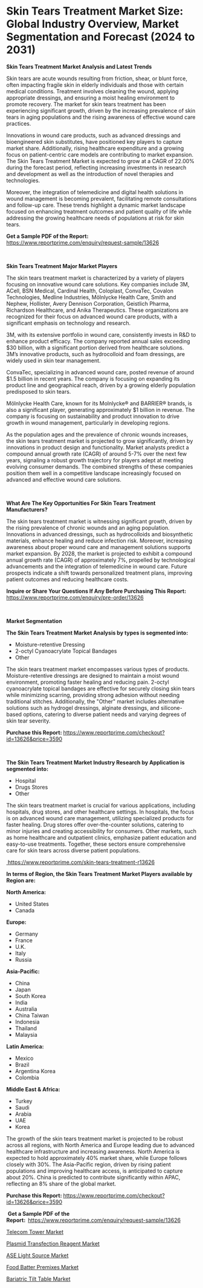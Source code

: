 <p><h1>Skin Tears Treatment Market Size: Global Industry Overview, Market Segmentation and Forecast (2024 to 2031)</h1></p><p><strong>Skin Tears Treatment Market Analysis and Latest Trends</strong></p>
<p><p>Skin tears are acute wounds resulting from friction, shear, or blunt force, often impacting fragile skin in elderly individuals and those with certain medical conditions. Treatment involves cleaning the wound, applying appropriate dressings, and ensuring a moist healing environment to promote recovery. The market for skin tears treatment has been experiencing significant growth, driven by the increasing prevalence of skin tears in aging populations and the rising awareness of effective wound care practices.</p><p>Innovations in wound care products, such as advanced dressings and bioengineered skin substitutes, have positioned key players to capture market share. Additionally, rising healthcare expenditure and a growing focus on patient-centric care models are contributing to market expansion. The Skin Tears Treatment Market is expected to grow at a CAGR of 22.00% during the forecast period, reflecting increasing investments in research and development as well as the introduction of novel therapies and technologies. </p><p>Moreover, the integration of telemedicine and digital health solutions in wound management is becoming prevalent, facilitating remote consultations and follow-up care. These trends highlight a dynamic market landscape focused on enhancing treatment outcomes and patient quality of life while addressing the growing healthcare needs of populations at risk for skin tears.</p></p>
<p><strong>Get a Sample PDF of the Report:&nbsp;</strong> <a href="https://www.reportprime.com/enquiry/request-sample/13626?utm_campaign=1262&utm_medium=2&utm_source=Github&utm_content=ia&utm_term=11102024&utm_id=skin-tears-treatment">https://www.reportprime.com/enquiry/request-sample/13626</a></p>
<p>&nbsp;</p>
<p><strong>Skin Tears Treatment Major Market Players</strong></p>
<p><p>The skin tears treatment market is characterized by a variety of players focusing on innovative wound care solutions. Key companies include 3M, ACell, BSN Medical, Cardinal Health, Coloplast, ConvaTec, Covalon Technologies, Medline Industries, Mölnlycke Health Care, Smith and Nephew, Hollister, Avery Dennison Corporation, Geistlich Pharma, Richardson Healthcare, and Anika Therapeutics. These organizations are recognized for their focus on advanced wound care products, with a significant emphasis on technology and research.</p><p>3M, with its extensive portfolio in wound care, consistently invests in R&D to enhance product efficacy. The company reported annual sales exceeding $30 billion, with a significant portion derived from healthcare solutions. 3M’s innovative products, such as hydrocolloid and foam dressings, are widely used in skin tear management.</p><p>ConvaTec, specializing in advanced wound care, posted revenue of around $1.5 billion in recent years. The company is focusing on expanding its product line and geographical reach, driven by a growing elderly population predisposed to skin tears.</p><p>Mölnlycke Health Care, known for its Molnlycke® and BARRIER® brands, is also a significant player, generating approximately $1 billion in revenue. The company is focusing on sustainability and product innovation to drive growth in wound management, particularly in developing regions.</p><p>As the population ages and the prevalence of chronic wounds increases, the skin tears treatment market is projected to grow significantly, driven by innovations in product design and functionality. Market analysts predict a compound annual growth rate (CAGR) of around 5-7% over the next few years, signaling a robust growth trajectory for players adept at meeting evolving consumer demands. The combined strengths of these companies position them well in a competitive landscape increasingly focused on advanced and effective wound care solutions.</p></p>
<p>&nbsp;</p>
<p><strong>What Are The Key Opportunities For Skin Tears Treatment Manufacturers?</strong></p>
<p><p>The skin tears treatment market is witnessing significant growth, driven by the rising prevalence of chronic wounds and an aging population. Innovations in advanced dressings, such as hydrocolloids and biosynthetic materials, enhance healing and reduce infection risk. Moreover, increasing awareness about proper wound care and management solutions supports market expansion. By 2028, the market is projected to exhibit a compound annual growth rate (CAGR) of approximately 7%, propelled by technological advancements and the integration of telemedicine in wound care. Future prospects indicate a shift towards personalized treatment plans, improving patient outcomes and reducing healthcare costs.</p></p>
<p><strong>Inquire or Share Your Questions If Any Before Purchasing This Report:</strong> <a href="https://www.reportprime.com/enquiry/pre-order/13626?utm_campaign=1262&utm_medium=2&utm_source=Github&utm_content=ia&utm_term=11102024&utm_id=skin-tears-treatment">https://www.reportprime.com/enquiry/pre-order/13626</a></p>
<p>&nbsp;</p>
<p><strong>Market Segmentation</strong></p>
<p><strong>The Skin Tears Treatment Market Analysis by types is segmented into:</strong></p>
<p><ul><li>Moisture-retentive Dressing</li><li>2-octyl Cyanoacrylate Topical Bandages</li><li>Other</li></ul></p>
<p><p>The skin tears treatment market encompasses various types of products. Moisture-retentive dressings are designed to maintain a moist wound environment, promoting faster healing and reducing pain. 2-octyl cyanoacrylate topical bandages are effective for securely closing skin tears while minimizing scarring, providing strong adhesion without needing traditional stitches. Additionally, the "Other" market includes alternative solutions such as hydrogel dressings, alginate dressings, and silicone-based options, catering to diverse patient needs and varying degrees of skin tear severity.</p></p>
<p><strong>Purchase this Report:&nbsp;</strong><a href="https://www.reportprime.com/checkout?id=13626&price=3590&utm_campaign=1262&utm_medium=2&utm_source=Github&utm_content=ia&utm_term=11102024&utm_id=skin-tears-treatment">https://www.reportprime.com/checkout?id=13626&price=3590</a></p>
<p>&nbsp;</p>
<p><strong>The Skin Tears Treatment Market Industry Research by Application is segmented into:</strong></p>
<p><ul><li>Hospital</li><li>Drugs Stores</li><li>Other</li></ul></p>
<p><p>The skin tears treatment market is crucial for various applications, including hospitals, drug stores, and other healthcare settings. In hospitals, the focus is on advanced wound care management, utilizing specialized products for faster healing. Drug stores offer over-the-counter solutions, catering to minor injuries and creating accessibility for consumers. Other markets, such as home healthcare and outpatient clinics, emphasize patient education and easy-to-use treatments. Together, these sectors ensure comprehensive care for skin tears across diverse patient populations.</p></p>
<p><a href="https://www.reportprime.com/skin-tears-treatment-r13626?utm_campaign=1262&utm_medium=2&utm_source=Github&utm_content=ia&utm_term=11102024&utm_id=skin-tears-treatment">&nbsp;https://www.reportprime.com/skin-tears-treatment-r13626</a></p>
<p><strong>In terms of Region, the Skin Tears Treatment Market Players available by Region are:</strong></p>
<p>
    <p> <strong> North America: </strong>
        <ul>
            <li>United States</li>
            <li>Canada</li>
        </ul>
        </p> 
    <p> <strong> Europe: </strong>
        <ul>
            <li>Germany</li>
            <li>France</li>
            <li>U.K.</li>
            <li>Italy</li>
            <li>Russia</li>
        </ul>
        </p> 
    <p> <strong> Asia-Pacific: </strong>
        <ul>
            <li>China</li>
            <li>Japan</li>
            <li>South Korea</li>
            <li>India</li>
            <li>Australia</li>
            <li>China Taiwan</li>
            <li>Indonesia</li>
            <li>Thailand</li>
            <li>Malaysia</li>
        </ul>
        </p> 
    <p> <strong> Latin America: </strong>
        <ul>
            <li>Mexico</li>
            <li>Brazil</li>
            <li>Argentina Korea</li>
            <li>Colombia</li>
        </ul>
        </p> 
    <p> <strong> Middle East & Africa: </strong>
        <ul>
            <li>Turkey</li>
            <li>Saudi</li>
            <li>Arabia</li>
            <li>UAE</li>
            <li>Korea</li>
        </ul>
    </p>
    </p>
<p><p>The growth of the skin tears treatment market is projected to be robust across all regions, with North America and Europe leading due to advanced healthcare infrastructure and increasing awareness. North America is expected to hold approximately 40% market share, while Europe follows closely with 30%. The Asia-Pacific region, driven by rising patient populations and improving healthcare access, is anticipated to capture about 20%. China is predicted to contribute significantly within APAC, reflecting an 8% share of the global market.</p></p>
<p><strong>Purchase this Report: </strong><a href="https://www.reportprime.com/checkout?id=13626&price=3590&utm_campaign=1262&utm_medium=2&utm_source=Github&utm_content=ia&utm_term=11102024&utm_id=skin-tears-treatment">https://www.reportprime.com/checkout?id=13626&price=3590</a></p>
<p>&nbsp;<strong>Get a Sample PDF of the Report:&nbsp;&nbsp;</strong><a href="https://www.reportprime.com/enquiry/request-sample/13626?utm_campaign=1262&utm_medium=2&utm_source=Github&utm_content=ia&utm_term=11102024&utm_id=skin-tears-treatment">https://www.reportprime.com/enquiry/request-sample/13626</a></p>
<p><strong></strong></p>
<p><p><a href="https://issuu.com/reportprime-2/docs/telecom-tower-market-size-2030.pptx_49bdcf8745801b?utm_campaign=1262&utm_medium=2&utm_source=Github&utm_content=ia&utm_term=11102024&utm_id=skin-tears-treatment">Telecom Tower Market</a></p><p><a href="https://www.linkedin.com/pulse/plasmid-transfection-reagent-market-segmentation-geographical-e3qee?utm_campaign=1262&utm_medium=2&utm_source=Github&utm_content=ia&utm_term=11102024&utm_id=skin-tears-treatment">Plasmid Transfection Reagent Market</a></p><p><a href="https://www.linkedin.com/pulse/global-ase-light-source-market-size-trends-analysis-regional-sjo7f?utm_campaign=1262&utm_medium=2&utm_source=Github&utm_content=ia&utm_term=11102024&utm_id=skin-tears-treatment">ASE Light Source Market</a></p><p><a href="https://issuu.com/reportprime-2/docs/food-batter-premixes-market-size-20_a8eef9ecf9de94?utm_campaign=1262&utm_medium=2&utm_source=Github&utm_content=ia&utm_term=11102024&utm_id=skin-tears-treatment">Food Batter Premixes Market</a></p><p><a href="https://www.linkedin.com/pulse/bariatric-tilt-table-market-pulse-89-expansion-blueprint-y0v0e?utm_campaign=1262&utm_medium=2&utm_source=Github&utm_content=ia&utm_term=11102024&utm_id=skin-tears-treatment">Bariatric Tilt Table Market</a></p></p>